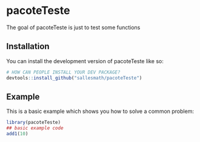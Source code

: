 # pacoteTeste

<!-- badges: start -->

<!-- badges: end -->

The goal of pacoteTeste is just to test some functions

## Installation

You can install the development version of pacoteTeste like so:

``` r
# HOW CAN PEOPLE INSTALL YOUR DEV PACKAGE?
devtools::install_github("sallesmath/pacoteTeste")
```

## Example

This is a basic example which shows you how to solve a common problem:

``` r
library(pacoteTeste)
## basic example code
add1(10)
```
